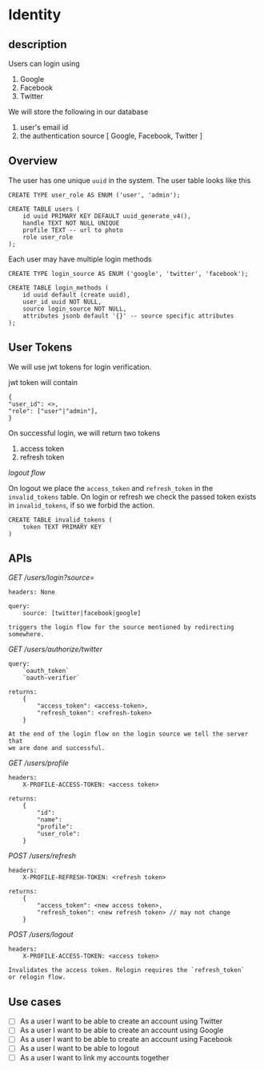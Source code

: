 # Identity

## description

Users can login using 

1. Google
2. Facebook
3. Twitter

We will store the following in our database
1. user's email id
2. the authentication source [ Google, Facebook, Twitter ]

## Overview 

The user has one unique `uuid` in the system. 
The user table looks like this

```
CREATE TYPE user_role AS ENUM ('user', 'admin');

CREATE TABLE users (
    id uuid PRIMARY KEY DEFAULT uuid_generate_v4(),
    handle TEXT NOT NULL UNIQUE
    profile TEXT -- url to photo
    role user_role
);
```

Each user may have multiple login methods

```
CREATE TYPE login_source AS ENUM ('google', 'twitter', 'facebook');

CREATE TABLE login_methods (
    id uuid default (create uuid),
    user_id uuid NOT NULL,
    source login_source NOT NULL,
    attributes jsonb default '{}' -- source specific attributes
);
```

## User Tokens

We will use jwt tokens for login verification.

jwt token will contain

```
{
"user_id": <>,
"role": ["user"|"admin"],
}
```

On successful login, we will return two tokens 
1. access token
2. refresh token

*logout flow*

On logout we place the `access_token` and `refresh_token` in the `invalid_tokens` table.
On login or refresh we check the passed token exists in `invalid_tokens`, if so we forbid
the action.

```
CREATE TABLE invalid_tokens (
    token TEXT PRIMARY KEY
)
```
## APIs

*GET /users/login?source=*
    
    headers: None
    
    query: 
        source: [twitter|facebook|google]
        
    triggers the login flow for the source mentioned by redirecting somewhere.

*GET /users/authorize/twitter*

    query:
        `oauth_token`
        `oauth-verifier`
        
    returns:
        {
            "access_token": <access-token>,
            "refresh_token": <refresh-token>
        }
        
    At the end of the login flow on the login source we tell the server that 
    we are done and successful.

*GET /users/profile*

    headers:
        X-PROFILE-ACCESS-TOKEN: <access token> 

    returns:
        {
            "id":
            "name":
            "profile":
            "user_role":
        }
        
*POST /users/refresh*

    headers:
        X-PROFILE-REFRESH-TOKEN: <refresh token>
    
    returns:
        {
            "access_token": <new access token>,
            "refresh_token": <new refresh token> // may not change
        }
        
*POST /users/logout*

    headers:
        X-PROFILE-ACCESS-TOKEN: <access token>
    
    Invalidates the access token. Relogin requires the `refresh_token`
    or relogin flow.
    
## Use cases

- [ ] As a user I want to be able to create an account using Twitter
- [ ] As a user I want to be able to create an account using Google
- [ ] As a user I want to be able to create an account using Facebook
- [ ] As a user I want to be able to logout
- [ ] As a user I want to link my accounts together
